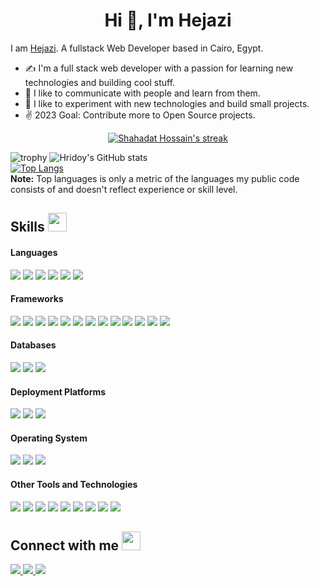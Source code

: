 <h1 align="center">Hi 👋, I'm Hejazi</h1>

I am [Hejazi](https://hejazi.tech/). A fullstack Web Developer based in Cairo, Egypt.

- ✍ I'm a full stack web developer with a passion for learning new technologies and building cool stuff.
- 👯 I like to communicate with people and learn from them.
- 🌠 I like to experiment with new technologies and build small projects.
- ✌ 2023 Goal: Contribute more to Open Source projects.

<p align="center">
    <a href="https://github.com/Abdullah-Hejazi/github-readme-streak-stats">
        <img title="🔥 Get streak stats for your profile at git.io/streak-stats" alt="Shahadat Hossain's streak" src="https://github-readme-streak-stats.herokuapp.com/?user=Abdullah-Hejazi&theme=black-ice&hide_border=true&stroke=0000&background=060A0CD0"/>
    </a>
</p>

![trophy](https://github-profile-trophy.vercel.app/?username=Abdullah-Hejazi&row=1&no-bg=true)
![Hridoy's GitHub stats](https://github-readme-stats.vercel.app/api?username=Abdullah-Hejazi&show_icons=true&count_private=true&theme=great-gatsby) </br>
[![Top Langs](https://github-readme-stats.vercel.app/api/top-langs/?username=Abdullah-Hejazi&theme=great-gatsby&layout=compact)](https://github.com/Abdullah-Hejazi)
</br>
<b>Note:</b> Top languages is only a metric of the languages my public code consists of and doesn't reflect experience or skill level.

## Skills <img src="https://media.giphy.com/media/iY8CRBdQXODJSCERIr/giphy.gif" width="30px">&nbsp; 

<h4> Languages </h4>
<span> 
  <img src="https://img.shields.io/badge/HTML5-E34F26?style=for-the-badge&logo=html5&logoColor=white">
  <img src="https://img.shields.io/badge/CSS3-1572B6?style=for-the-badge&logo=css3&logoColor=white">
  <img src="https://img.shields.io/badge/JavaScript-F7DF1E?style=for-the-badge&logo=javascript&logoColor=black">
  <img src="https://img.shields.io/badge/C%2B%2B-00599C?style=for-the-badge&logo=c%2B%2B&logoColor=white">
  <img src="https://img.shields.io/badge/C-00599C?style=for-the-badge&logo=c&logoColor=white">
  <img src="https://img.shields.io/badge/PHP-777BB4?style=for-the-badge&logo=php&logoColor=white">
</span>

<h4> Frameworks </h4>
<span>
  <img src="https://img.shields.io/badge/Express.js-000000?style=for-the-badge&logo=express&logoColor=white">
  <img src="https://img.shields.io/badge/Vue.js-35495E?style=for-the-badge&logo=vuedotjs&logoColor=4FC08D">
  <img src="https://img.shields.io/badge/npm-CB3837?style=for-the-badge&logo=npm&logoColor=white">
  <img src="https://img.shields.io/badge/Node.js-339933?style=for-the-badge&logo=nodedotjs&logoColor=white">
  <img src="https://img.shields.io/badge/React-20232A?style=for-the-badge&logo=react&logoColor=61DAFB">
  <img src="https://img.shields.io/badge/Laravel-FF2D20?style=for-the-badge&logo=laravel&logoColor=white">
  <img src="https://img.shields.io/badge/Bootstrap-563D7C?style=for-the-badge&logo=bootstrap&logoColor=white">

  <img src="https://img.shields.io/badge/adonisjs-%23220052.svg?style=for-the-badge&logo=adonisjs&logoColor=white">

  <img src="https://img.shields.io/badge/chart.js-F5788D.svg?style=for-the-badge&logo=chart.js&logoColor=white">

  <img src="https://img.shields.io/badge/Electron-191970?style=for-the-badge&logo=Electron&logoColor=white">

  <img src="https://img.shields.io/badge/Nuxt-002E3B?style=for-the-badge&logo=nuxtdotjs&logoColor=#00DC82">

  <img src="https://img.shields.io/badge/tailwindcss-%2338B2AC.svg?style=for-the-badge&logo=tailwind-css&logoColor=white">

  <img src="https://img.shields.io/badge/vite-%23646CFF.svg?style=for-the-badge&logo=vite&logoColor=white">
</span>

<h4> Databases </h4>
<span>
  <img src="https://img.shields.io/badge/MySQL-00000F?style=for-the-badge&logo=mysql&logoColor=white">
  <img src="https://img.shields.io/badge/SQLite-07405E?style=for-the-badge&logo=sqlite&logoColor=white">
  <img src="https://img.shields.io/badge/ElasticSearch-4b9ba9?style=for-the-badge&logo=ElasticSearch&logoColor=white">
</span>

<h4> Deployment Platforms </h4>
<span>
    <img src="https://img.shields.io/badge/linode-00A95C?style=for-the-badge&logo=linode&logoColor=white">
    <img src="https://img.shields.io/badge/AWS-%23FF9900.svg?style=for-the-badge&logo=amazon-aws&logoColor=white">
    <img src="https://img.shields.io/badge/GoogleCloud-%234285F4.svg?style=for-the-badge&logo=google-cloud&logoColor=white">
</span>

<h4> Operating System </h4>
<span>
  <img src="https://img.shields.io/badge/Linux-FCC624?style=for-the-badge&logo=linux&logoColor=black">
  <img src="https://img.shields.io/badge/Ubuntu-E95420?style=for-the-badge&logo=ubuntu&logoColor=white">
  <img src="https://img.shields.io/badge/Windows-0078D6?style=for-the-badge&logo=windows&logoColor=white">
</span>

<h4> Other Tools and Technologies </h4>
<span>
    <img src="https://img.shields.io/badge/Visual_Studio_Code-0078D4?style=for-the-badge&logo=visual%20studio%20code&logoColor=white">
    <img src="https://img.shields.io/badge/Git-F05032?style=for-the-badge&logo=git&logoColor=white">
    <img src="https://img.shields.io/badge/Adobe%20XD-470137?style=for-the-badge&logo=Adobe%20XD&logoColor=#FF61F6">
    <img src="https://img.shields.io/badge/Insomnia-black?style=for-the-badge&logo=insomnia&logoColor=5849BE">
    <img src="https://img.shields.io/badge/Git-F05032?style=for-the-badge&logo=git&logoColor=white">
    <img src="https://img.shields.io/badge/Markdown-000000?style=for-the-badge&logo=markdown&logoColor=white">
    <img src="https://img.shields.io/badge/Sass-CC6699?style=for-the-badge&logo=sass&logoColor=white">
    <img src="https://img.shields.io/badge/json-5E5C5C?style=for-the-badge&logo=json&logoColor=white">
    <img src="https://img.shields.io/badge/jQuery-0769AD?style=for-the-badge&logo=jquery&logoColor=white">
</span>

## Connect with me <img src="https://media.giphy.com/media/iY8CRBdQXODJSCERIr/giphy.gif" width="30px">

<a href="https://twitter.com/AbdullahHejazi6" target="blank">
    <img src="https://img.shields.io/badge/twitter-4ad8ff?style=for-the-badge&logo=twitter&logoColor=black">
</a>

<a href="https://github.com/Abdullah-Hejazi" target="blank">
    <img src="https://img.shields.io/badge/github-black?style=for-the-badge&logo=github&logoColor=white">
</a>

<a href="https://hejazi.tech/" target="blank">
    <img src="https://img.shields.io/badge/Portfolio-4a5cff?style=for-the-badge&logo=html5&logoColor=white">
</a>